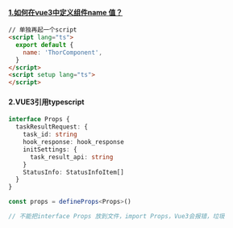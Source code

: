 #### [1.如何在vue3中定义组件name 值？](https://juejin.cn/post/7138237643342479397)

```html
// 单独再起一个script
<script lang="ts">
  export default {
    name: 'ThorComponent',
  }
</script>
<script setup lang="ts">
</script>
```

#### 2.VUE3引用typescript

```ts
interface Props {
  taskResultRequest: {
    task_id: string
    hook_response: hook_response
    initSettings: {
      task_result_api: string
    }
    StatusInfo: StatusInfoItem[]
  }
}

const props = defineProps<Props>()

// 不能把interface Props 放到文件，import Props，Vue3会报错，垃圾
```
